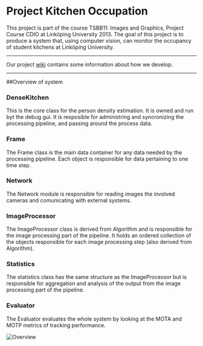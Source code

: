 Project Kitchen Occupation 
==========================

This project is part of the course TSBB11: Images and Graphics, Project Course CDIO at Linköping University 2013. The goal of this project is to produce a system that, using computer vision, can monitor the occupancy of student kitchens at Linköping University.

***

Our project [wiki](https://github.com/GroupDenseKitchen/project/wiki) contains some information about how we develop. 

***
##Overview of system


### DenseKitchen
This is the core class for the person density estimation. It is owned and run byt the debug gui. It is resposible for administring and syncronizing the processing pipeline, and passing around the process data. 

### Frame
The Frame class is the main data container for any data needed by the processing pipeline. Each object is responsible for data pertaining to one time step.

### Network
The Network module is responsible for reading images the involved cameras and comunicating with external systems.

### ImageProcessor
The ImageProcessor class is derived from Algorithm and is responsible for the image processing part of the pipeline. It holds an ordered collection of the objects responsible for each image processing step (also derived from Algorithm).

### Statistics
The statistics class has the same structure as the ImageProcessor but is responsible for aggregation and analysis of the output from the image processing part of the pipeline.

### Evaluator
The Evaluator evaluates the whole system by looking at the MOTA and MOTP metrics of tracking performance.

![Overview](https://doc-0s-8o-docs.googleusercontent.com/docs/securesc/5btq9f7huc8bqtncm8qh0s5eefd7hgmg/eoaigplsae5m486ulbr76qr2ok2d7b6h/1383652800000/06151035857182574422/06151035857182574422/0B53Hlj6c__71RjhrMzktdG1aWm8?h=12494863305412751534&e=view)
